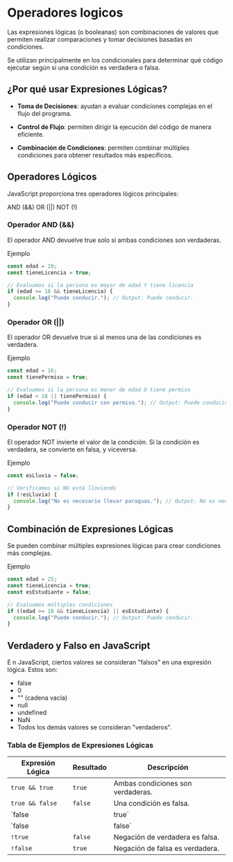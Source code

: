 # Operadores logicos

Las expresiones lógicas (o booleanas) son combinaciones de valores que permiten realizar comparaciones y tomar decisiones basadas en condiciones. 

Se utilizan principalmente en los condicionales para determinar qué código ejecutar según si una condición es verdadera o falsa.

## ¿Por qué usar Expresiones Lógicas?

- **Toma de Decisiones**: ayudan a evaluar condiciones complejas en el flujo del programa.

- **Control de Flujo**: permiten dirigir la ejecución del código de manera eficiente.

- **Combinación de Condiciones**: permiten combinar múltiples condiciones para obtener resultados más específicos.

## Operadores Lógicos

JavaScript proporciona tres operadores lógicos principales:

AND (&&)
OR (||)
NOT (!)

### Operador AND (&&)

El operador AND devuelve true solo si ambas condiciones son verdaderas.

Ejemplo

```javascript
const edad = 20;
const tieneLicencia = true;

// Evaluamos si la persona es mayor de edad Y tiene licencia
if (edad >= 18 && tieneLicencia) {
  console.log("Puede conducir."); // Output: Puede conducir.
}
```

### Operador OR (||)

El operador OR devuelve true si al menos una de las condiciones es verdadera.

Ejemplo
```javascript
const edad = 16;
const tienePermiso = true;

// Evaluamos si la persona es menor de edad O tiene permiso
if (edad < 18 || tienePermiso) {
  console.log("Puede conducir con permiso."); // Output: Puede conducir con permiso.
}
```

### Operador NOT (!)

El operador NOT invierte el valor de la condición. Si la condición es verdadera, se convierte en falsa, y viceversa.

Ejemplo

```javascript
const esLluvia = false;

// Verificamos si NO está lloviendo
if (!esLluvia) {
  console.log("No es necesario llevar paraguas."); // Output: No es necesario llevar paraguas.
}
```

## Combinación de Expresiones Lógicas
Se pueden combinar múltiples expresiones lógicas para crear condiciones más complejas.

Ejemplo
```javascript
const edad = 25;
const tieneLicencia = true;
const esEstudiante = false;

// Evaluamos múltiples condiciones
if ((edad >= 18 && tieneLicencia) || esEstudiante) {
  console.log("Puede conducir."); // Output: Puede conducir.
}
```

## Verdadero y Falso en JavaScript
E
n JavaScript, ciertos valores se consideran "falsos" en una expresión lógica. Estos son:

- false
- 0
- "" (cadena vacía)
- null
- undefined
- NaN
- Todos los demás valores se consideran "verdaderos".

### Tabla de Ejemplos de Expresiones Lógicas

| Expresión Lógica               | Resultado          | Descripción                                 |
|--------------------------------|-------------------|---------------------------------------------|
| `true && true`                 | `true`            | Ambas condiciones son verdaderas.           |
| `true && false`                | `false`           | Una condición es falsa.                      |
| `false || true`                | `true`            | Al menos una condición es verdadera.        |
| `false || false`               | `false`           | Ambas condiciones son falsas.                |
| `!true`                        | `false`           | Negación de verdadera es falsa.             |
| `!false`                       | `true`            | Negación de falsa es verdadera.             |
